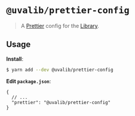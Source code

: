 # `@uvalib/prettier-config`

> A [Prettier](https://prettier.io) config for the [Library](https://www.library.virginia.edu).

## Usage

**Install**:

```bash
$ yarn add --dev @uvalib/prettier-config
```

**Edit `package.json`**:

```jsonc
{
  // ...
  "prettier": "@uvalib/prettier-config"
}
```